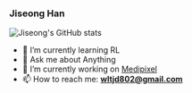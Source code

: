 ### Jiseong Han
![Jiseong's GitHub stats](https://github-readme-stats.vercel.app/api?username=jiseongHAN&theme=dracula)

- 🌱 I’m currently learning RL
- 💬 Ask me about Anything
- 🔭 I’m currently working on [Medipixel](https://medipixel.io/)
- 📫 How to reach me: **wltjd802@gmail.com**
<!--
**jiseongHAN/jiseongHAN** is a ✨ _special_ ✨ repository because its `README.md` (this file) appears on your GitHub profile.

Here are some ideas to get you started:

- 🔭 I’m currently working on ...
- 🌱 I’m currently learning ...
- 👯 I’m looking to collaborate on ...
- 🤔 I’m looking for help with ...
- 💬 Ask me about ...
- 📫 How to reach me: ...
- 😄 Pronouns: ...
- ⚡ Fun fact: ...
-->

